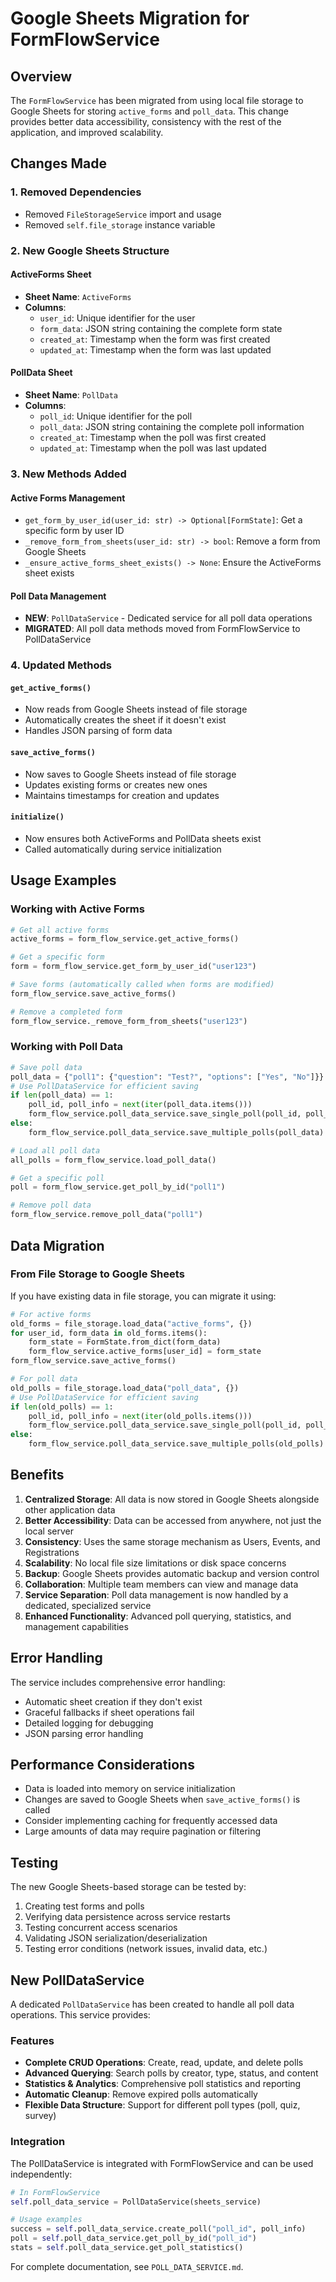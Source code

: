 # Google Sheets Migration for FormFlowService

## Overview

The `FormFlowService` has been migrated from using local file storage to Google Sheets for storing `active_forms` and `poll_data`. This change provides better data accessibility, consistency with the rest of the application, and improved scalability.

## Changes Made

### 1. Removed Dependencies
- Removed `FileStorageService` import and usage
- Removed `self.file_storage` instance variable

### 2. New Google Sheets Structure

#### ActiveForms Sheet
- **Sheet Name**: `ActiveForms`
- **Columns**:
  - `user_id`: Unique identifier for the user
  - `form_data`: JSON string containing the complete form state
  - `created_at`: Timestamp when the form was first created
  - `updated_at`: Timestamp when the form was last updated

#### PollData Sheet
- **Sheet Name**: `PollData`
- **Columns**:
  - `poll_id`: Unique identifier for the poll
  - `poll_data`: JSON string containing the complete poll information
  - `created_at`: Timestamp when the poll was first created
  - `updated_at`: Timestamp when the poll was last updated

### 3. New Methods Added

#### Active Forms Management
- `get_form_by_user_id(user_id: str) -> Optional[FormState]`: Get a specific form by user ID
- `_remove_form_from_sheets(user_id: str) -> bool`: Remove a form from Google Sheets
- `_ensure_active_forms_sheet_exists() -> None`: Ensure the ActiveForms sheet exists

#### Poll Data Management
- **NEW**: `PollDataService` - Dedicated service for all poll data operations
- **MIGRATED**: All poll data methods moved from FormFlowService to PollDataService

### 4. Updated Methods

#### `get_active_forms()`
- Now reads from Google Sheets instead of file storage
- Automatically creates the sheet if it doesn't exist
- Handles JSON parsing of form data

#### `save_active_forms()`
- Now saves to Google Sheets instead of file storage
- Updates existing forms or creates new ones
- Maintains timestamps for creation and updates

#### `initialize()`
- Now ensures both ActiveForms and PollData sheets exist
- Called automatically during service initialization

## Usage Examples

### Working with Active Forms

```python
# Get all active forms
active_forms = form_flow_service.get_active_forms()

# Get a specific form
form = form_flow_service.get_form_by_user_id("user123")

# Save forms (automatically called when forms are modified)
form_flow_service.save_active_forms()

# Remove a completed form
form_flow_service._remove_form_from_sheets("user123")
```

### Working with Poll Data

```python
# Save poll data
poll_data = {"poll1": {"question": "Test?", "options": ["Yes", "No"]}}
# Use PollDataService for efficient saving
if len(poll_data) == 1:
    poll_id, poll_info = next(iter(poll_data.items()))
    form_flow_service.poll_data_service.save_single_poll(poll_id, poll_info)
else:
    form_flow_service.poll_data_service.save_multiple_polls(poll_data)

# Load all poll data
all_polls = form_flow_service.load_poll_data()

# Get a specific poll
poll = form_flow_service.get_poll_by_id("poll1")

# Remove poll data
form_flow_service.remove_poll_data("poll1")
```

## Data Migration

### From File Storage to Google Sheets

If you have existing data in file storage, you can migrate it using:

```python
# For active forms
old_forms = file_storage.load_data("active_forms", {})
for user_id, form_data in old_forms.items():
    form_state = FormState.from_dict(form_data)
    form_flow_service.active_forms[user_id] = form_state
form_flow_service.save_active_forms()

# For poll data
old_polls = file_storage.load_data("poll_data", {})
# Use PollDataService for efficient saving
if len(old_polls) == 1:
    poll_id, poll_info = next(iter(old_polls.items()))
    form_flow_service.poll_data_service.save_single_poll(poll_id, poll_info)
else:
    form_flow_service.poll_data_service.save_multiple_polls(old_polls)
```

## Benefits

1. **Centralized Storage**: All data is now stored in Google Sheets alongside other application data
2. **Better Accessibility**: Data can be accessed from anywhere, not just the local server
3. **Consistency**: Uses the same storage mechanism as Users, Events, and Registrations
4. **Scalability**: No local file size limitations or disk space concerns
5. **Backup**: Google Sheets provides automatic backup and version control
6. **Collaboration**: Multiple team members can view and manage data
7. **Service Separation**: Poll data management is now handled by a dedicated, specialized service
8. **Enhanced Functionality**: Advanced poll querying, statistics, and management capabilities

## Error Handling

The service includes comprehensive error handling:
- Automatic sheet creation if they don't exist
- Graceful fallbacks if sheet operations fail
- Detailed logging for debugging
- JSON parsing error handling

## Performance Considerations

- Data is loaded into memory on service initialization
- Changes are saved to Google Sheets when `save_active_forms()` is called
- Consider implementing caching for frequently accessed data
- Large amounts of data may require pagination or filtering

## Testing

The new Google Sheets-based storage can be tested by:
1. Creating test forms and polls
2. Verifying data persistence across service restarts
3. Testing concurrent access scenarios
4. Validating JSON serialization/deserialization
5. Testing error conditions (network issues, invalid data, etc.)

## New PollDataService

A dedicated `PollDataService` has been created to handle all poll data operations. This service provides:

### Features
- **Complete CRUD Operations**: Create, read, update, and delete polls
- **Advanced Querying**: Search polls by creator, type, status, and content
- **Statistics & Analytics**: Comprehensive poll statistics and reporting
- **Automatic Cleanup**: Remove expired polls automatically
- **Flexible Data Structure**: Support for different poll types (poll, quiz, survey)

### Integration
The PollDataService is integrated with FormFlowService and can be used independently:

```python
# In FormFlowService
self.poll_data_service = PollDataService(sheets_service)

# Usage examples
success = self.poll_data_service.create_poll("poll_id", poll_info)
poll = self.poll_data_service.get_poll_by_id("poll_id")
stats = self.poll_data_service.get_poll_statistics()
```

For complete documentation, see `POLL_DATA_SERVICE.md`. 